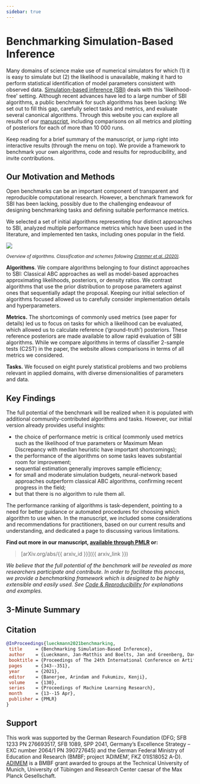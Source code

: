```yaml
---
sidebar: true
---
```


# Benchmarking Simulation-Based Inference

Many domains of science make use of numerical simulators for which (1) it is easy to simulate but (2) the likelihood is unavailable, making it hard to perform statistical identification of model parameters consistent with observed data. <a href="https://www.pnas.org/content/early/2020/05/28/1912789117" target="_blank">Simulation-based inference (SBI)</a> deals with this 'likelihood-free' setting. Although recent advances have led to a large number of SBI algorithms, a public benchmark for such algorithms has been lacking: We set out to fill this gap, carefully select tasks and metrics, and evaluate several canonical algorithms. Through this website you can explore all results of our <a href="{{ pmlr_link }}" target="_blank">manuscript</a>, including comparisons on all metrics and plotting of posteriors for each of more than 10 000 runs.

Keep reading for a brief summary of the manuscript, or jump right into interactive results (through the menu on top). We provide a framework to benchmark your own algorithms, code and results for reproducibility, and invite contributions.


## Our Motivation and Methods

Open benchmarks can be an important component of transparent and reproducible computational research. However, a benchmark framework for SBI has been lacking, possibly due to the challenging endeavour of designing benchmarking tasks and defining suitable performance metrics.

We selected a set of initial algorithms representing four distinct approaches to SBI, analyzed multiple performance metrics which have been used in the literature, and implemented ten tasks, including ones popular in the field.

![](/img/algorithms.png)

<small>*Overview of algorithms. Classification and schemes following <a href="https://www.pnas.org/content/early/2020/05/28/1912789117" target="_blank">Cranmer et al. (2020)</a>.*</small>

**Algorithms**. We compare algorithms belonging to four distinct approaches to SBI: Classical ABC approaches as well as model-based approaches approximating likelihoods, posteriors, or density ratios. We contrast algorithms that use the prior distribution to propose parameters against ones that sequentially adapt the proposal. Keeping our initial selection of algorithms focused allowed us to carefully consider implementation details and hyperparameters.

**Metrics.** The shortcomings of commonly used metrics (see paper for details) led us to focus on tasks for which a likelihood can be evaluated, which allowed us to calculate reference (‘ground-truth’) posteriors. These reference posteriors are made available to allow rapid evaluation of SBI algorithms. While we compare algorithms in terms of classifier 2-sample tests (C2ST) in the paper, the website allows comparisons in terms of all metrics we considered.

**Tasks.** We focused on eight purely statistical problems and two problems relevant in applied domains, with diverse dimensionalities of parameters and data.


## Key Findings

The full potential of the benchmark will be realized when it is populated with additional community-contributed algorithms and tasks. However, our initial version already provides useful insights:

- the choice of performance metric is critical (commonly used
  metrics such as the likelihood of true parameters or Maximum Mean Discrepancy with median heuristic have important shortcomings);
- the performance of the algorithms on some tasks leaves substantial room for improvement;
- sequential estimation generally improves sample efficiency;
- for small and moderate simulation budgets, neural-network based approaches outperform classical ABC algorithms, confirming recent progress in the field;
- but that there is no algorithm to rule them all.

The performance ranking of algorithms is task-dependent, pointing to a need for better guidance or automated procedures for choosing which algorithm to use when. In the manuscript, we included some considerations and recommendations for practitioners, based on our current results and understanding, and dedicated a page to discussing various limitations.


**Find out more in our manuscript, [available through PMLR](pmlr_link) or:**

> [arXiv.org/abs/{{ arxiv_id }}]({{ arxiv_link }})

_We believe that the full potential of the benchmark will be revealed as more researchers participate and contribute. In order to facilitate this process, we provide a benchmarking framework which is designed to be highly extensible and easily used. See [Code & Reproducibility](code.md) for explanations and examples._


## 3-Minute Summary

<div id="presentation-embed-{{ slideslive_id }}"></div>
<script src='https://slideslive.com/embed_presentation.js'></script>
<script>
    embed = new SlidesLiveEmbed('presentation-embed-{{ slideslive_id }}', {
        presentationId: '{{ slideslive_id }}',
        autoPlay: false,
        verticalEnabled: true,
        zoomRatio: 0.3
    });
</script>


## Citation

```bibtex
@InProceedings{lueckmann2021benchmarking,
 title     = {Benchmarking Simulation-Based Inference},
 author    = {Lueckmann, Jan-Matthis and Boelts, Jan and Greenberg, David and Goncalves, Pedro and Macke, Jakob},
 booktitle = {Proceedings of The 24th International Conference on Artificial Intelligence and Statistics},
 pages     = {343--351},
 year      = {2021},
 editor    = {Banerjee, Arindam and Fukumizu, Kenji},
 volume    = {130},
 series    = {Proceedings of Machine Learning Research},
 month     = {13--15 Apr},
 publisher = {PMLR}
}
```

## Support

This work was supported by the German Research Foundation (DFG; SFB 1233 PN 276693517, SFB 1089, SPP 2041, Germany’s Excellence Strategy – EXC number 2064/1 PN 390727645) and the German Federal Ministry of Education and Research (BMBF; project ’ADIMEM’, FKZ 01IS18052 A-D). [ADIMEM](https://fit.uni-tuebingen.de/Project/Details?id=9199) is a BMBF grant awarded to groups at the Technical University of Munich, University of Tübingen and Research Center caesar of the Max Planck Gesellschaft.
